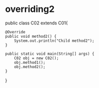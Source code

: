 # overriding2
public class C02 extends C01{

    @Override
    public void method2() {
        System.out.println("Child method2");
    }

    public static void main(String[] args) {
        C02 obj = new C02();
        obj.method1();
        obj.method2();
    }
}
